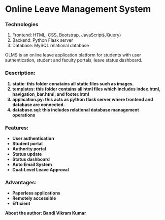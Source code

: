 

# Online Leave Management System
<h3><b>Technologies</b></h3>
<ol>
  <li>Frontend: HTML, CSS, Bootstrap, JavaScript(JQuery)</li>
  <li>Backend: Python Flask server</li>
  <li>Database: MySQL relational database</li>
</ol>
OLMS is an online leave application platform for students with user authentication, student and faculty portals, leave status dashboard.
<h3><b>Description:<b></h3>
<ol>
<li>static: this folder conatains all static files such as images.</li>
<li>templates: this folder contains all html files which includes index.html, navigation_bar.html, and footer.html</li>
<li>application.py: this acts as python flask server where frontend and database are connected.</li>
<li>database.sql: this includes relational database management operations</li>
</ol>
<h3><b>Features:</b></h3>
<ul>
  <li>User authentication</li>
  <li>Student portal</li>
  <li>Authority portal</li>
  <li>Status update</li>
  <li>Status dashboard</li>
  <li>Auto Email System</li>
  <li>Dual-Level Leave Approval</li>
</ul>
<h3><b3>Advantages:</b3></h3>
<ul>
  <li>Paperless applications</li>
  <li>Remotely accessible</li>
  <li>Efficient</li>
</ul>
About the author: Bandi Vikram Kumar
